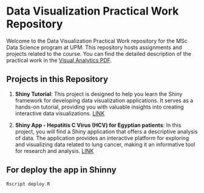 
# Data Visualization Practical Work Repository

Welcome to the Data Visualization Practical Work repository for the MSc Data Science program at UPM. This repository hosts assignments and projects related to the course. You can find the detailed description of the practical work in the [Visual Analytics PDF](./Vis-00c-VisualAnalytics.pdf).

## Projects in this Repository

1. **Shiny Tutorial**: This project is designed to help you learn the Shiny framework for developing data visualization applications. It serves as a hands-on tutorial, providing you with valuable insights into creating interactive data visualizations. [LINK](./ShinnyTutorial/)

2. **Shiny App - Hepatitis C Virus (HCV) for Egyptian patients**: In this project, you will find a Shiny application that offers a descriptive analysis of  data. The application provides an interactive platform for exploring and visualizing data related to lung cancer, making it an informative tool for research and analysis. [LINK](./App/)


## For deploy the app in Shinny

```bash
Rscript deploy.R
```



